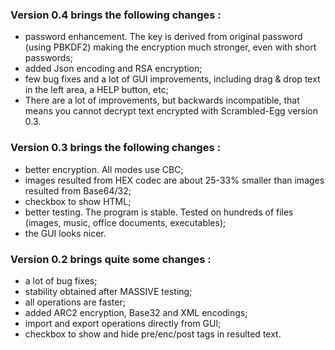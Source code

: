 ### Version 0.4 brings the following changes : ###
  * password enhancement. The key is derived from original password (using PBKDF2) making the encryption much stronger, even with short passwords;
  * added Json encoding and RSA encryption;
  * few bug fixes and a lot of GUI improvements, including drag & drop text in the left area, a HELP button, etc;
  * There are a lot of improvements, but backwards incompatible, that means you cannot decrypt text encrypted with Scrambled-Egg version 0.3.

### Version 0.3 brings the following changes : ###
  * better encryption. All modes use CBC;
  * images resulted from HEX codec are about 25-33% smaller than images resulted from Base64/32;
  * checkbox to show HTML;
  * better testing. The program is stable. Tested on hundreds of files (images, music, office documents, executables);
  * the GUI looks nicer.

### Version 0.2 brings quite some changes : ###
  * a lot of bug fixes;
  * stability obtained after MASSIVE testing;
  * all operations are faster;
  * added ARC2 encryption, Base32 and XML encodings;
  * import and export operations directly from GUI;
  * checkbox to show and hide pre/enc/post tags in resulted text.